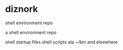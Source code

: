 # diznork
shell environment repo

a shell environment repo

shell startup files
shell scripts ala ~/bin and elsewhere
